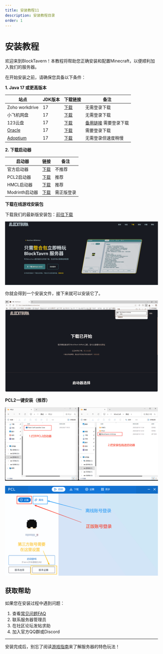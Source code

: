```yaml
---
title: 安装教程11
description: 安装教程目录
order: 1
---
```


# 安装教程

欢迎来到BlockTavern！本教程将帮助您正确安装和配置Minecraft，以便顺利加入我们的服务器。

在开始安装之前，请确保您具备以下条件：

**1. Java 17 或更高版本**

   | 站点 | JDK版本 | 下载链接 | 备注 |
   | --- | --- | --- | --- |
   | Zoho workdrive | 17 | [下载](https://workdrive.zohopublic.com.cn/file/w86hse521f910525543b9aee2a0b5fbd5af4d) | 无需登录下载
   | 小飞机网盘 | 17 | [下载](https://share.feijipan.com/s/sxOQO9u7) | 无需登录下载 |
   | 123云盘 | 17 | [下载](https://www.123684.com/s/92S0Vv-iVGld) | [备用链接](https://www.123912.com/s/92S0Vv-iVGld)  需要登录下载|
   | [Oracle](https://www.oracle.com/cn/) | 17 | [下载](https://www.oracle.com/java/technologies/downloads/#java17-windows) | 需要登录下载 |
   | [Adoptium](https://adoptium.net/zh-CN/) | 17 | [下载](https://adoptium.net/zh-CN/temurin/releases?version=17&os=any&arch=any) | 无需登录但速度稍慢 |

**2. 下载启动器**

| 启动器 | 链接 | 备注 |
| --- | --- | --- |
| 官方启动器 | [下载](https://www.minecraft.net/zh-hans/download) | 不推荐 |
| PCL2启动器 | [下载](https://afdian.com/p/0164034c016c11ebafcb52540025c377) | 推荐 |
| HMCL启动器 | [下载](https://hmcl.huangyuhui.net/download/) | 推荐 |
| Modrinth启动器 | [下载](https://modrinth.com/app) | 需正版登录 |

**下载在线游戏安装包**

下载我们的最新版安装包：[前往下载](https://www.blocktavern.cn/download)

![下载图片01](./installation-details/installation-details01.png)

你就会得到一个安装文件，接下来就可以安装它了。

![下载图片02](./installation-details/installation-details02.png)

**PCL2一键安装（推荐）**

![下载图片03](./installation-details/installation-details03.png)

![下载图片04](./installation-details/installation-details04.png)

## 获取帮助

如果您在安装过程中遇到问题：

1. 查看[常见问题FAQ](/zh-CN/FAQ/)
2. 联系服务器管理员
3. 在社区论坛发帖求助
4. 加入官方QQ群或Discord

---

安装完成后，别忘了阅读[游戏指南](/zh-CN/GameplayGuide/)来了解服务器的特色玩法！